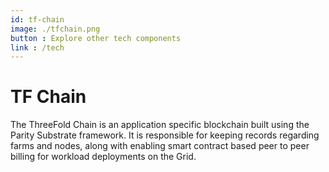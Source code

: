 ```yaml
---
id: tf-chain
image: ./tfchain.png
button : Explore other tech components
link : /tech
---
```


# TF Chain

The ThreeFold Chain is an application specific blockchain built using the Parity Substrate framework. It is responsible for keeping records regarding farms and nodes, along with enabling smart contract based peer to peer billing for workload deployments on the Grid.
